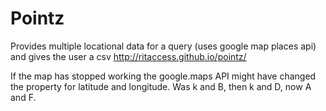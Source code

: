 Pointz
======

Provides multiple locational data for a query (uses google map places api) and gives the user a csv
http://ritaccess.github.io/pointz/

If the map has stopped working the google.maps API might have changed the property for latitude and longitude. Was k and B, then k and D, now A and F.
